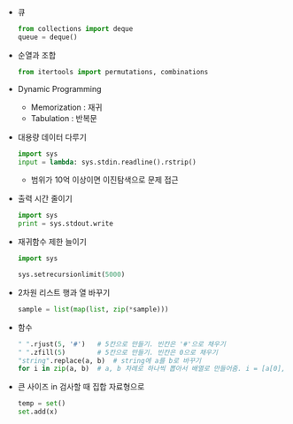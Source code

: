 * 큐
    ```py
    from collections import deque
    queue = deque()
    ```

* 순열과 조합
    ```py
    from itertools import permutations, combinations
    ```

* Dynamic Programming
    - Memorization : 재귀
    - Tabulation : 반복문

* 대용량 데이터 다루기
    ```py
    import sys
    input = lambda: sys.stdin.readline().rstrip()
    ```
    - 범위가 10억 이상이면 이진탐색으로 문제 접근

* 출력 시간 줄이기
    ```py
    import sys
    print = sys.stdout.write
    ```

* 재귀함수 제한 늘이기
    ```py
    import sys

    sys.setrecursionlimit(5000)
    ```

* 2차원 리스트 행과 열 바꾸기
    ```py
    sample = list(map(list, zip(*sample)))
    ```

* 함수
  
    ```py
    " ".rjust(5, '#')   # 5칸으로 만들기. 빈칸은 '#'으로 채우기
    " ".zfill(5)        # 5칸으로 만들기. 빈칸은 0으로 채우기
    "string".replace(a, b)  # string에 a를 b로 바꾸기
    for i in zip(a, b)  # a, b 차례로 하나씩 뽑아서 배열로 만들어줌. i = [a[0], b[0]]
    ```

* 큰 사이즈 in 검사할 때 집합 자료형으로 

    ```py
    temp = set()
    set.add(x)
    ```